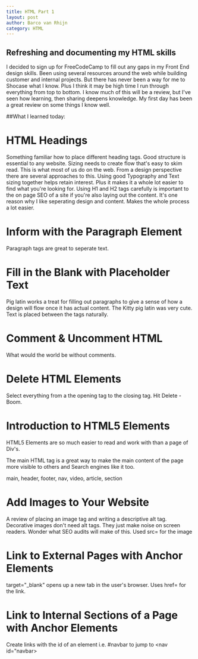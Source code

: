 ```yaml
---
title: HTML Part 1
layout: post
author: Barco van Rhijn
category: HTML
---
```

## Refreshing and documenting my HTML skills
I decided to sign up for FreeCodeCamp to fill out any gaps in my Front End design skills. Been using several resources around the web while building customer and internal projects. But there has never been a way for me to Shocase what I know. Plus I think it may be high time I run through everything from top to bottom. I know much of this will be a review, but I've seen how learning, then sharing deepens knowledge. My first day has been a great review on some things I know well.

##What I learned today:

# HTML Headings
Something familiar how to place different heading tags. Good structure is essential to any website. Sizing needs to create flow that's easy to skim read. This is what most of us do on the web. From a design perspective there are several approaches to this. Using good Typography and Text sizing together helps retain interest. Plus it makes it a whole lot easier to find what you're looking for. Using H1 and H2 tags carefully is important to the on page SEO of a site if you're also laying out the content. It's one reason why I like seperating design and content. Makes the whole process a lot easier.

# Inform with the Paragraph Element
Paragraph tags are great to seperate text. 

# Fill in the Blank with Placeholder Text	
Pig latin works a treat for filling out paragraphs to give a sense of how a design will flow once it has actual content. The Kitty pig latin was very cute. Text is placed between the tags naturally.

# Comment & Uncomment HTML
What would the world be without comments.

# Delete HTML Elements
Select everything from a the opening tag to the closing tag. Hit Delete - Boom.

# Introduction to HTML5 Elements
HTML5 Elements are so much easier to read and work with than a page of Div's. 

The main HTML tag is a great way to make the main content of the page more visible to others and Search engines like it too.

main, header, footer, nav, video, article, section 

# Add Images to Your Website
A review of placing an image tag and writing a descriptive alt tag. Decorative images don't need alt tags. They just make noise on screen readers. Wonder what SEO audits will make of this. Used src= for the image

# Link to External Pages with Anchor Elements
target="_blank" opens up a new tab in the user's browser. Uses href= for the link.


# Link to Internal Sections of a Page with Anchor Elements
Create links with the id of an element i.e. #navbar to jump to <nav id="navbar> 


